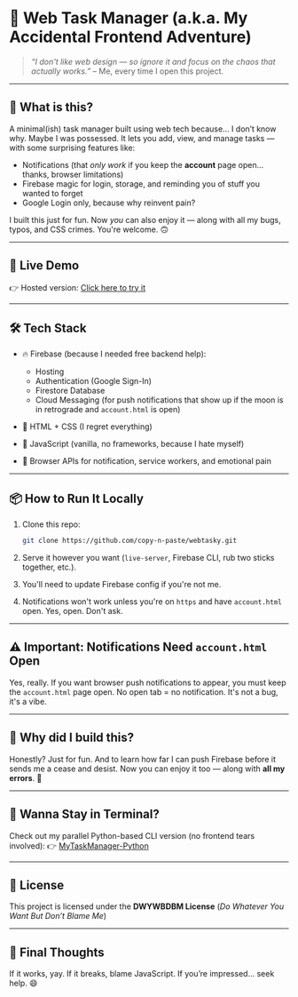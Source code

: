 # 🎯 Web Task Manager (a.k.a. My Accidental Frontend Adventure)

> *“I don't like web design — so ignore it and focus on the chaos that actually works.”*
> – Me, every time I open this project.

---

## 🧠 What is this?

A minimal(ish) task manager built using web tech because… I don’t know why. Maybe I was possessed.
It lets you add, view, and manage tasks — with some surprising features like:

* Notifications (that *only work* if you keep the **account** page open… thanks, browser limitations)
* Firebase magic for login, storage, and reminding you of stuff you wanted to forget
* Google Login only, because why reinvent pain?

I built this just for fun. Now *you* can also enjoy it — along with all my bugs, typos, and CSS crimes. You're welcome. 🙃

---

## 🚀 Live Demo

👉 Hosted version: [Click here to try it](https://mytaskwebapp.web.app)

---

## 🛠 Tech Stack

* 🔥 Firebase (because I needed free backend help):

  * Hosting
  * Authentication (Google Sign-In)
  * Firestore Database
  * Cloud Messaging (for push notifications that show up if the moon is in retrograde and `account.html` is open)
* 🧼 HTML + CSS (I regret everything)
* 🧠 JavaScript (vanilla, no frameworks, because I hate myself)
* 🧪 Browser APIs for notification, service workers, and emotional pain

---

## 📦 How to Run It Locally

1. Clone this repo:

   ```bash
   git clone https://github.com/copy-n-paste/webtasky.git
   ```
2. Serve it however you want (`live-server`, Firebase CLI, rub two sticks together, etc.).
3. You'll need to update Firebase config if you're not me.
4. Notifications won't work unless you're on `https` and have `account.html` open. Yes, open. Don't ask.

---

## ⚠️ Important: Notifications Need `account.html` Open

Yes, really. If you want browser push notifications to appear, you must keep the `account.html` page open.
No open tab = no notification. It's not a bug, it's a vibe.

---

## 🤡 Why did I build this?

Honestly? Just for fun.
And to learn how far I can push Firebase before it sends me a cease and desist.
Now you can enjoy it too — along with **all my errors**. 🧨

---

## 🐍 Wanna Stay in Terminal?

Check out my parallel Python-based CLI version (no frontend tears involved):
👉 [MyTaskManager-Python](https://github.com/copy-n-paste/pytasky.git)

---

## 📜 License

This project is licensed under the **DWYWBDBM License**
(*Do Whatever You Want But Don’t Blame Me*)

---

## 🧃 Final Thoughts

If it works, yay.
If it breaks, blame JavaScript.
If you’re impressed… seek help. 😄
